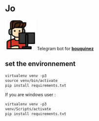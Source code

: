 # Jo
<img src="https://github.com/shadowcompiler/Jo/blob/master/jo.png" style="max-width:20%;">
Telegram bot for <a href="bouquinez.com"><strong>bouquinez</strong></a>

## set the environnement
```
virtualenv venv -p3
source venv/bin/activate
pip install requirements.txt
```
If you are windows user :
````
virtualenv venv -p3
venv/Scripts/activate
pip install requirements.txt
````